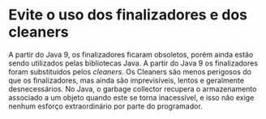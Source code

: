 # Evite o uso dos finalizadores e dos cleaners
A partir do Java 9, os finalizadores ficaram obsoletos, porém ainda estão sendo utilizados pelas 
bibliotecas Java. A partir do Java 9 os finalizadores foram substituidos pelos *cleaners*. Os Cleaners 
são menos perigosos do que os finalizadores, mas ainda são imprevisíveis, lentos e geralmente 
desnecessários. No Java, o garbage collector recupera o armazenamento associado a um objeto quando este 
se torna inacessível, e isso não exige nenhum esforço extraordinário por parte do programador.